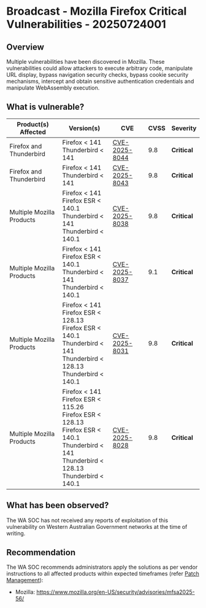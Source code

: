 # Broadcast - Mozilla Firefox Critical Vulnerabilities - 20250724001

## Overview

Multiple vulnerabilities have been discovered in Mozilla. These vulnerabilities could allow attackers to execute arbitrary code, manipulate URL display, bypass navigation security checks, bypass cookie security mechanisms, intercept and obtain sensitive authentication credentials and manipulate WebAssembly execution.

## What is vulnerable?

| Product(s) Affected       | Version(s)                                                                                                                                                           | CVE                                                             | CVSS | Severity     |
| ------------------------- | -------------------------------------------------------------------------------------------------------------------------------------------------------------------- | --------------------------------------------------------------- | ---- | ------------ |
| Firefox and Thunderbird   | Firefox < 141 <br> Thunderbird < 141                                                                                                                                 | [CVE-2025-8044](https://nvd.nist.gov/vuln/detail/CVE-2025-8044) | 9.8  | **Critical** |
| Firefox and Thunderbird   | Firefox < 141 <br> Thunderbird < 141                                                                                                                                 | [CVE-2025-8043](https://nvd.nist.gov/vuln/detail/CVE-2025-8043) | 9.8  | **Critical** |
| Multiple Mozilla Products | Firefox < 141 <br> Firefox ESR < 140.1 <br> Thunderbird < 141 <br> Thunderbird < 140.1                                                                               | [CVE-2025-8038](https://nvd.nist.gov/vuln/detail/CVE-2025-8038) | 9.8  | **Critical** |
| Multiple Mozilla Products | Firefox < 141 <br> Firefox ESR < 140.1 <br> Thunderbird < 141 <br> Thunderbird < 140.1                                                                               | [CVE-2025-8037](https://nvd.nist.gov/vuln/detail/CVE-2025-8037) | 9.1  | **Critical** |
| Multiple Mozilla Products | Firefox < 141 <br> Firefox ESR < 128.13 <br> Firefox ESR < 140.1 <br> Thunderbird < 141 <br> Thunderbird < 128.13 <br> Thunderbird < 140.1                           | [CVE-2025-8031](https://nvd.nist.gov/vuln/detail/CVE-2025-8031) | 9.8  | **Critical** |
| Multiple Mozilla Products | Firefox < 141 <br> Firefox ESR < 115.26 <br> Firefox ESR < 128.13 <br> Firefox ESR < 140.1 <br> Thunderbird < 141 <br> Thunderbird < 128.13 <br> Thunderbird < 140.1 | [CVE-2025-8028](https://nvd.nist.gov/vuln/detail/CVE-2025-8028) | 9.8  | **Critical** |

## What has been observed?

The WA SOC has not received any reports of exploitation of this vulnerability on Western Australian Government networks at the time of writing.

## Recommendation

The WA SOC recommends administrators apply the solutions as per vendor instructions to all affected products within expected timeframes (refer [Patch Management](../guidelines/patch-management.md)):

- Mozilla: <https://www.mozilla.org/en-US/security/advisories/mfsa2025-56/>
